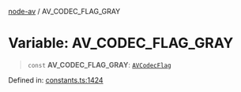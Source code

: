 [node-av](../globals.md) / AV\_CODEC\_FLAG\_GRAY

# Variable: AV\_CODEC\_FLAG\_GRAY

> `const` **AV\_CODEC\_FLAG\_GRAY**: [`AVCodecFlag`](../type-aliases/AVCodecFlag.md)

Defined in: [constants.ts:1424](https://github.com/seydx/av/blob/f8631fc881b394300b1479f511d55cf1c370a87f/src/constants/constants.ts#L1424)
